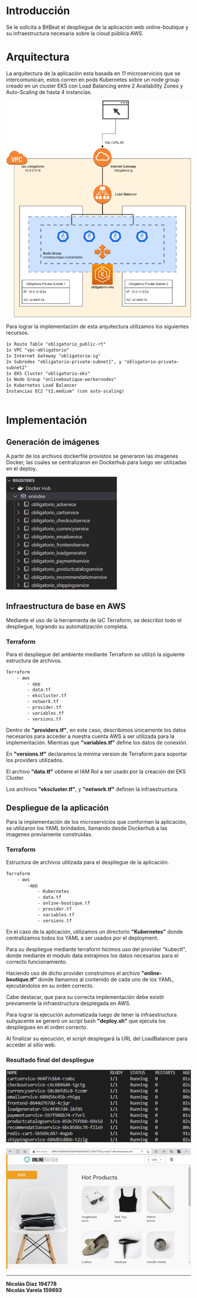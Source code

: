 # Introducción
Se le solicita a BitBeat el despliegue de la aplicación web online-boutique y su infraestructura necesaria sobre la cloud pública AWS.

# Arquitectura
La arquitectura de la aplicación esta basada en 11 microservicios que se intercomunican, estos corren en pods Kubernetes sobre un node group creado en un cluster EKS con Load Balancing entre 2 Availability Zones y Auto-Scaling de hasta 4 instancias.

![Diagrama](images/diagrama_arquitectura.png)

Para lograr la implementación de esta arquitectura utilizamos los siguientes recursos.
```
1x Route Table "obligatorio_public-rt"
1x VPC "vpc-obligatorio"
1x Internet Gateway "obligatorio-ig"
2x Subredes "obligatorio-private-subnet1", y "obligatorio-private-subnet2"
1x EKS Cluster "obligatorio-eks"
1x Node Group "onlineboutique-workernodes"
1x Kubernetes Load Balancer
Instancias EC2 "t2.medium" (con auto-scaling)
 
```

# Implementación
## Generación de imágenes
A partir de los archivos dockerfile provistos se generaron las imagenes Docker, las cuales se centralizaron en Dockerhub para luego ser utilizadas en el deploy.

![dockerhub-images](images/dockerhub-images.png)

## Infraestructura de base en AWS

Mediante el uso de la herramienta de IaC Terraform, se describió todo el despliegue, logrando su automatización completa.

### Terraform
Para el despliegue del ambiente mediante Terraform se utilizó la siguiente estructura de archivos.
```
Terraform
    - aws
        - app
        - data.tf
        - ekscluster.tf
        - network.tf
        - provider.tf
        - variables.tf
        - versions.tf
```
Dentro de **"providers.tf"**, en este caso, describimos únicamente los datos necesarios para acceder a nuestra cuenta AWS a ser utilizada para la implementación.
Mientras que **"variables.tf"** define los datos de conexión.

En **"versions.tf"** declaramos la minima version de Terraform para soportar los providers utilizados.

El archivo **"data.tf"** obtiene el IAM Rol a ser usado por la creación del EKS Cluster.

Los archivos **"ekscluster.tf"**, y **"network.tf"** definen la infraestructura.

## Despliegue de la aplicación
Para la implementación de los microservicios que conforman la aplicación, se utilizaron los YAML brindados, llamando desde Dockerhub a las imagenes previamente construidas.


### Terraform
Estructura de archivos utilizada para el despliegue de la aplicación.
```
Terraform
    - aws
        -app
            - Kubernetes
            - data.tf
            - online-boutique.tf
            - provider.tf
            - variables.tf
            - versions.tf
```
En el caso de la aplicación, utilizamos un directorio **"Kubernetes"** donde centralizamos todos los YAML a ser usados por el deployment.

Para su despliegue mediante terraform hicimos uso del provider "kubectl", donde mediante el modulo data extrajimos los datos necesarios para el correcto funcionamiento.

Haciendo uso de dicho provider construimos el archivo **"online-boutique.tf"** donde llamamos al contenido de cada uno de los YAML, ejecutándolos en su orden correcto.

Cabe destacar, que para su correcta implementación debe existir previamente la infraestructura desplegada en AWS.

Para lograr la ejecución automatizada luego de tener la infraestructura subyacente se generó un script bash **"deploy.sh"** que ejecuta los despliegues en el orden correcto.

Al finalizar su ejecución, el script desplegará la URL del LoadBalancer para acceder al sitio web.

### Resultado final del despliegue

![Pods](images/pods.png)

![online-boutique](images/online-boutique.png)

---
**Nicolás Díaz 194778**\
**Nicolás Varela 159693**